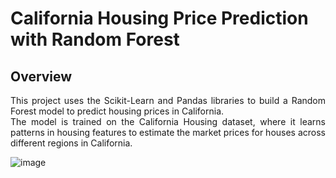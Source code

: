 # California Housing Price Prediction with Random Forest

## Overview
<p align="justify">
This project uses the Scikit-Learn and Pandas libraries to build a Random Forest model to predict housing prices in California. 
<br/>
The model is trained on the California Housing dataset, where it learns patterns in housing features to estimate the market prices for houses across different regions in California.
<p/>
  
![image](https://github.com/user-attachments/assets/da1f80ac-137e-4500-9b26-e102efb41cff)
